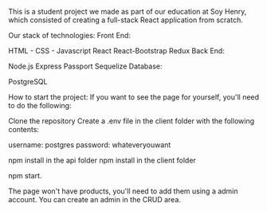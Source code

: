 This is a student project we made as part of our education at Soy Henry, which consisted of creating a full-stack React application from scratch.

Our stack of technologies:
Front End:

HTML - CSS - Javascript
React
React-Bootstrap
Redux
Back End:

Node.js
Express
Passport
Sequelize
Database:

PostgreSQL


How to start the project:
If you want to see the page for yourself, you'll need to do the following:

Clone the repository
Create a .env file in the client folder with the following contents:

username: postgres
password: whateveryouwant

npm install in the api folder
npm install in the client folder

npm start. 

The page won't have products, you'll need to add them using a admin account. You can create an admin in the CRUD area. 
